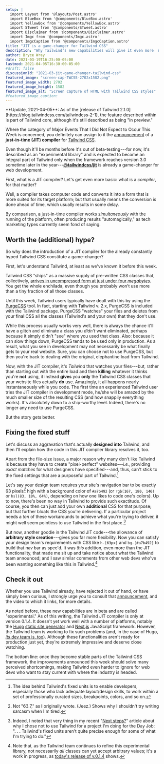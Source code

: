 ```yaml
---
setup: |
  import Layout from '@layouts/Post.astro'
  import BlueBox from '@components/BlueBox.astro'
  import YellowBox from '@components/YellowBox.astro'
  import STweet from '@components/STweet.astro'
  import Disclaimer from '@components/Disclaimer.astro'
  import Imgc from '@components/Imgc.astro'
  import ImgcCaption from '@components/ImgcCaption.astro'
title: "JIT is a game-changer for Tailwind CSS"
description: "Why Tailwind’s new capabilities will give it even more  momentum among web developers."
author: Bryce Wray
date: 2021-03-19T16:25:00-05:00
lastmod: 2021-04-05T16:30:00-05:00
#draft: false
discussionId: "2021-03-jit-game-changer-tailwind-css"
featured_image: "screen-cap-TWCSS-2702x1582.png"
featured_image_width: 2702
featured_image_height: 1582
featured_image_alt: "Screen capture of HTML with Tailwind CSS styles"
#featured_image_caption:
---
```


<YellowBox>
**Update, 2021-04-05**: As of the [release of Tailwind 2.1.0](https://blog.tailwindcss.com/tailwindcss-2-1), the feature described within is part of Tailwind core, although it's still described as being "in preview."
</YellowBox>

Where the category of Major Events That I Did Not Expect to Occur This Week is concerned, you definitely can assign to it the [announcement](https://blog.tailwindcss.com/just-in-time-the-next-generation-of-tailwind-css) of a **just-in-time (JIT) compiler** for [Tailwind CSS](https://tailwindcss.com).

Even though it'll be months before it's out of beta-testing---for now, it's described as an "experimental library" and is expected to become an integral part of Tailwind only when the framework reaches version 3.0 sometime later in the year---**[@tailwindcss/jit](https://github.com/tailwindlabs/tailwindcss-jit)** is already a game-changer for web development.

First, what *is* a JIT compiler? Let's get even more basic: what is a *compiler*, for that matter?

Well, a compiler takes computer code and converts it into a form that is more suited for its target platform; but that usually means the conversion is done ahead of time, which usually results in some delay.

By comparison, a just-in-time compiler works *simultaneously* with the running of the platform, often producing results "automagically," as tech marketing types currently seem fond of saying.

## Worth the (additional) hype?

So why does the introduction of a JIT compiler for the already constantly hyped Tailwind CSS constitute a game-changer?

First, let's understand Tailwind, at least as we've known it before this week.

Tailwind CSS "ships" as a massive supply of pre-written CSS classes that, collectively, [arrives in uncompressed form at just under four *megabytes*](https://tailwindcss.com/docs/optimizing-for-production). You get the whole enchilada, even though you probably won't use more than a tiny fraction of all those classes.

Until this week, Tailwind users typically have dealt with this by using the [PurgeCSS](https://purgecss.com/) tool. In fact, starting with Tailwind v. 2.x, PurgeCSS is included with the Tailwind package. PurgeCSS "watches" your files and deletes from your final CSS all the classes (Tailwind's and your own) that they don't use.

While this process usually works very well, there is always the chance it'll have a glitch and eliminate a class you *didn't* want eliminated, perhaps because it simply didn't "see" where you used that class. Also: because it can slow things down, PurgeCSS tends to be used only in production. As a result, what you see in development may not necessarily be what finally gets to your real website. Sure, you can choose not to use PurgeCSS, but then you're back to dealing with the original, elephantine load from Tailwind.

Now, with the JIT compiler, it's *Tailwind* that watches your files---but, rather than starting out with the entire load and then **killing** whatever it thinks you're **not** using, it instead **gives** you **only** the Tailwind CSS classes that your website files actually **do** use. Amazingly, it all happens nearly instantaneously while you code. The first time an experienced Tailwind user tries the JIT compiler in development mode, he/she will be amazed by the much smaller size of the resulting CSS (and how snappily everything works). It's absolutely down to a ship-worthy level. Indeed, there's no longer any need to use PurgeCSS.

But the story gets better.

## Fixing the fixed stuff

Let's discuss an aggravation that's actually **designed into** Tailwind, and then I'll explain how the code in this JIT compiler library resolves it, too.

Apart from the file-size issue, a major reason why many don't like Tailwind is because they have to create "pixel-perfect" websites---*i.e.*, providing *exact matches* for what designers have specified---and, thus, can't stick to the fixed settings that are a purposeful part of Tailwind.[^whyUnits]

[^whyUnits]: The idea behind Tailwind's fixed units is to enable developers, especially those who lack adequate layout/design skills, to work within a set of professionally curated sizes, breakpoints, colors, and so on.

Let's say your design team requires your site's navigation bar to be exactly 63 pixels[^dotPixels] high with a background color of `#a7b492` (or `rgb(167, 180, 146)` or `hsl(83, 18%, 64%)`, depending on how one likes to code one's colors). Up to now, there's been no way in Tailwind to provide such exactitude. Of course, you then can just add your own **additional** CSS for that purpose; but that further bloats the CSS you're delivering. If a particular project needs a *ton* of these workarounds to achieve what you're trying to deliver, it might well seem pointless to use Tailwind in the first place.[^myUnits]

[^dotPixels]: Not "63.7," as I originally wrote. (Jeez.) Shows why I shouldn't try writing sarcasm when I'm tired.

[^myUnits]: Indeed, I noted that very thing in my recent "[Next steps?](/posts/2021/03/next-steps/)" article about why I chose not to use Tailwind for a project I'm doing for the Day Job: ".&nbsp;.&nbsp;.&nbsp;Tailwind's fixed units aren't quite precise enough for some of what I'm trying to do."

But now, another goodie in the Tailwind JIT code---the allowance of **arbitrary style creation**---gives you far more flexibility. Now you can satisfy your design team's requirements with CSS like `h-[63px]` and `bg-[#a7b492]` to build that nav bar as spec'd. It was *this* addition, even more than the JIT functionality, that made me sit up and take notice about what the Tailwind team announced; and I saw similar comments from other web devs who've been wanting something like this in Tailwind.[^arbs]

[^arbs]: Note that, as the Tailwind team continues to refine this experimental library, not necessarily *all* classes can yet accept arbitrary values; it's a work in progress, as [today's release of v.0.1.4](https://github.com/tailwindlabs/tailwindcss-jit/releases/tag/v0.1.4) shows.

## Check it out

Whether you use Tailwind already, have rejected it out of hand, or have simply been curious, I strongly urge you to consult that [announcement](https://blog.tailwindcss.com/just-in-time-the-next-generation-of-tailwind-css), and the video to which it links, for more details.

As noted before, these new capabilities are in beta and are called "experimental." As of this writing, the Tailwind JIT compiler is only at version 0.1.4. It doesn't yet work well with a number of platforms, notably the [Hugo](https://gohugo.io) [static site generator](https://jamstack.org/generators) and [Next.js](https://nextjs.org) JavaScript framework. However, the Tailwind team is working to fix such problems (and, in the case of Hugo, [*its* dev team is, too](https://github.com/gohugoio/hugo/pull/8345)). Although these functionalities aren't ready for production just yet, they're extremely impressive and deserve close watching.

The bottom line: once they become stable parts of the Tailwind CSS framework, the improvements announced this week should solve many perceived shortcomings, making Tailwind even harder to ignore for web devs who want to stay current with where the industry is headed.
